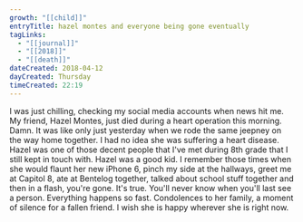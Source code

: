 ```yaml
---
growth: "[[child]]"
entryTitle: hazel montes and everyone being gone eventually
tagLinks:
  - "[[journal]]"
  - "[[2018]]"
  - "[[death]]"
dateCreated: 2018-04-12
dayCreated: Thursday
timeCreated: 22:19
---
```

I was just chilling, checking my social media accounts when news hit me. My friend, Hazel Montes, just died during a heart operation this morning. Damn. It was like only just yesterday when we rode the same jeepney on the way home together. I had no idea she was suffering a heart disease. Hazel was one of those decent people that I've met during 8th grade that I still kept in touch with. Hazel was a good kid. I remember those times when she would flaunt her new iPhone 6, pinch my side at the hallways, greet me at Capitol 8, ate at Bentelog together, talked about school stuff together and then in a flash, you're gone. It's true. You'll never know when you'll last see a person. Everything happens so fast. Condolences to her family, a moment of silence for a fallen friend. I wish she is happy wherever she is right now.